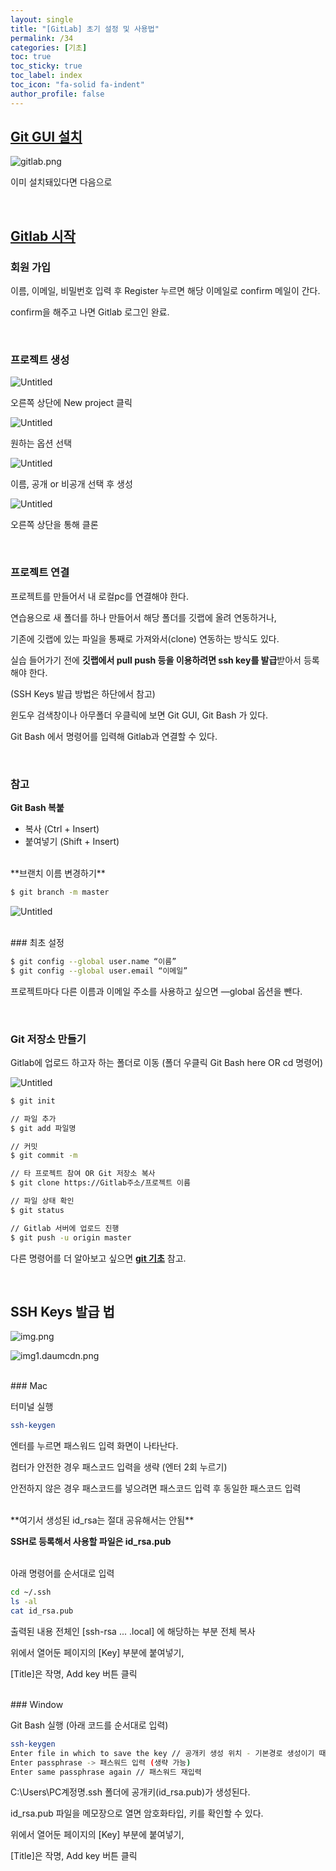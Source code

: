 ```yaml
---
layout: single
title: "[GitLab] 초기 설정 및 사용법"
permalink: /34
categories: [기초]
toc: true
toc_sticky: true
toc_label: index
toc_icon: "fa-solid fa-indent"
author_profile: false
---
```


## [Git GUI 설치](https://git-scm.com)

![gitlab.png](../images/gitlab1.png)

이미 설치돼있다면 다음으로

<br>

## [Gitlab 시작](https://about.gitlab.com/)

### 회원 가입

이름, 이메일, 비밀번호 입력 후 Register 누르면 해당 이메일로 confirm 메일이 간다.

confirm을 해주고 나면 Gitlab 로그인 완료.

<br>

### 프로젝트 생성

![Untitled](../images/gitlab2.png)

오른쪽 상단에 New project 클릭

![Untitled](../images/gitlab3.png)

원하는 옵션 선택

![Untitled](../images/gitlab4.png)

이름, 공개 or 비공개 선택 후 생성

![Untitled](../images/gitlab5.png)

오른쪽 상단을 통해 클론

<br>

### 프로젝트 연결

프로젝트를 만들어서 내 로컬pc를 연결해야 한다.

연습용으로 새 폴더를 하나 만들어서 해당 폴더를 깃랩에 올려 연동하거나,

기존에 깃랩에 있는 파일을 통째로 가져와서(clone) 연동하는 방식도 있다.

실습 들어가기 전에 **깃랩에서 pull push 등을 이용하려면 ssh key를 발급**받아서 등록해야 한다.

(SSH Keys 발급 방법은 하단에서 참고)

윈도우 검색창이나 아무폴더 우클릭에 보면 Git GUI, Git Bash 가 있다.

Git Bash 에서 명령어를 입력해 Gitlab과 연결할 수 있다.

<br>

### 참고

**Git Bash 복붙**

- 복사 (Ctrl + Insert)
- 붙여넣기 (Shift + Insert)

<br>
**브랜치 이름 변경하기**

```bash
$ git branch -m master
```

![Untitled](../images/gitlab6.png)

<br>
### 최초 설정

```bash
$ git config --global user.name “이름”
$ git config --global user.email “이메일”
```

프로젝트마다 다른 이름과 이메일 주소를 사용하고 싶으면 —global 옵션을 뺀다.

<br>

### Git 저장소 만들기

Gitlab에 업로드 하고자 하는 폴더로 이동 (폴더 우클릭 Git Bash here OR cd 명령어)

![Untitled](../images/gitlab7.png)

```bash
$ git init

// 파일 추가
$ git add 파일명

// 커밋
$ git commit -m

// 타 프로젝트 참여 OR Git 저장소 복사
$ git clone https://Gitlab주소/프로젝트 이름

// 파일 상태 확인
$ git status

// Gitlab 서버에 업로드 진행
$ git push -u origin master
```

다른 명령어를 더 알아보고 싶으면 **[git 기초](https://preasim.github.io/3)** 참고.

<br>

## SSH Keys 발급 법

![img.png](../images/gitlab8.png)

![img1.daumcdn.png](../images/gitlab9.png)

<br>
### Mac

터미널 실행

```bash
ssh-keygen
```

엔터를 누르면 패스워드 입력 화면이 나타난다.

컴터가 안전한 경우 패스코드 입력을 생략 (엔터 2회 누르기)

안전하지 않은 경우 패스코드를 넣으려면 패스코드 입력 후 동일한 패스코드 입력

<br>
**여기서 생성된 id_rsa는 절대 공유해서는 안됨**

**SSH로 등록해서 사용할 파일은 id_rsa.pub**

<br>
아래 명령어를 순서대로 입력

```bash
cd ~/.ssh
ls -al
cat id_rsa.pub
```

출력된 내용 전체인 [ssh-rsa ... .local] 에 해당하는 부분 전체 복사

위에서 열어둔 페이지의 [Key] 부분에 붙여넣기,

[Title]은 작명, Add key 버튼 클릭

<br>
### Window

Git Bash 실행 (아래 코드를 순서대로 입력)

```bash
ssh-keygen
Enter file in which to save the key // 공개키 생성 위치 - 기본경로 생성이기 때문에 엔터
Enter passphrase -> 패스워드 입력 (생략 가능)
Enter same passphrase again // 패스워드 재입력
```

C:\Users\PC계정명\.ssh 폴더에 공개키(id_rsa.pub)가 생성된다.

id_rsa.pub 파일을 메모장으로 열면 암호화타입, 키를 확인할 수 있다.

위에서 열어둔 페이지의 [Key] 부분에 붙여넣기,

[Title]은 작명, Add key 버튼 클릭
